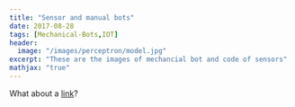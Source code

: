 ```yaml
---
title: "Sensor and manual bots"
date: 2017-08-28
tags: [Mechanical-Bots,IOT]
header:
  image: "/images/perceptron/model.jpg"
excerpt: "These are the images of mechancial bot and code of sensors"
mathjax: "true"
---
```




What about a [link](https://github.com/ianshajupadhyay/sensor-and-manual-bots)?



